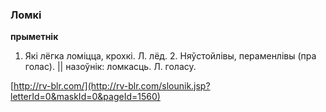 ### Ломкі
**прыметнік**

1. Які лёгка ломіцца, крохкі. Л. лёд. 2. Няўстойлівы, пераменлівы (пра голас). || назоўнік: ломкасць. Л. голасу.

<a rel="author">[http://rv-blr.com/](http://rv-blr.com/slounik.jsp?letterId=0&maskId=0&pageId=1560)</a>
